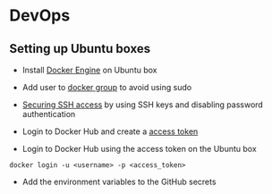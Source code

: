 # DevOps

## Setting up Ubuntu boxes

- Install [Docker Engine](https://docs.docker.com/engine/installation) on Ubuntu box
- Add user to [docker group](https://docs.docker.com/engine/install/linux-postinstall/) to avoid using sudo

- [Securing SSH access](https://www.digitalocean.com/community/tutorials/how-to-configure-ssh-key-based-authentication-on-a-linux-server) by using SSH keys and disabling password authentication

- Login to Docker Hub and create a [access token](https://hub.docker.com/settings/security?generateToken=true)

- Login to Docker Hub using the access token on the Ubuntu box
```
docker login -u <username> -p <access_token>
```

- Add the environment variables to the GitHub secrets
